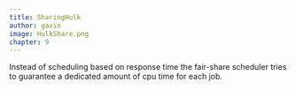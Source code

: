 ```yaml
---
title: SharingHulk
author: gavin
image: HulkShare.png
chapter: 9
---
```

Instead of scheduling based on response time the fair-share scheduler tries to guarantee a dedicated amount of cpu time for each job.